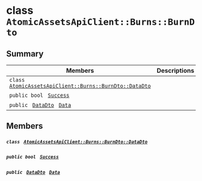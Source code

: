 # class `AtomicAssetsApiClient::Burns::BurnDto` 

## Summary

 Members                                | Descriptions                                
----------------------------------------|---------------------------------------------
`class ` [`AtomicAssetsApiClient::Burns::BurnDto::DataDto`](.github/workflows/documentation/md/AtomicAssetsApiClient--Burns--BurnDto--DataDto.md#class_atomic_assets_api_client_1_1_burns_1_1_burn_dto_1_1_data_dto)        | 
`public bool ` [`Success`](#class_atomic_assets_api_client_1_1_burns_1_1_burn_dto_1a506fb037fbb6bfe8f254c021a2c3cfac) | 
`public ` [`DataDto`](.github/workflows/documentation/md/AtomicAssetsApiClient--Burns--BurnDto--DataDto.md#class_atomic_assets_api_client_1_1_burns_1_1_burn_dto_1_1_data_dto)` ` [`Data`](#class_atomic_assets_api_client_1_1_burns_1_1_burn_dto_1a65c0779654774581967081cf3136bd84) | 

## Members

##### `class ` [`AtomicAssetsApiClient::Burns::BurnDto::DataDto`](.github/workflows/documentation/md/AtomicAssetsApiClient--Burns--BurnDto--DataDto.md#class_atomic_assets_api_client_1_1_burns_1_1_burn_dto_1_1_data_dto) 

##### `public bool ` [`Success`](#class_atomic_assets_api_client_1_1_burns_1_1_burn_dto_1a506fb037fbb6bfe8f254c021a2c3cfac) 

##### `public ` [`DataDto`](.github/workflows/documentation/md/AtomicAssetsApiClient--Burns--BurnDto--DataDto.md#class_atomic_assets_api_client_1_1_burns_1_1_burn_dto_1_1_data_dto)` ` [`Data`](#class_atomic_assets_api_client_1_1_burns_1_1_burn_dto_1a65c0779654774581967081cf3136bd84) 

